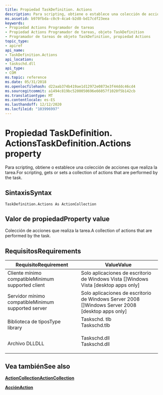 ```yaml
---
title: Propiedad TaskDefinition. Actions
description: Para scripting, obtiene o establece una colección de acciones que realiza la tarea.
ms.assetid: b970fbda-c0c9-4ca4-b2d8-bd17cdf23eea
keywords:
- Propiedad Actions Programador de tareas
- Propiedad Actions Programador de tareas, objeto TaskDefinition
- Programador de tareas de objeto TaskDefinition, propiedad Actions
topic_type:
- apiref
api_name:
- TaskDefinition.Actions
api_location:
- taskschd.dll
api_type:
- COM
ms.topic: reference
ms.date: 05/31/2018
ms.openlocfilehash: d22aab374b419ae1d12972e0873e3f44ddc46cd4
ms.sourcegitcommit: a1494c819bc5200050696e66057f1020f5b142cb
ms.translationtype: MT
ms.contentlocale: es-ES
ms.lasthandoff: 12/12/2020
ms.locfileid: "103996997"
---
```

# <a name="taskdefinitionactions-property"></a><span data-ttu-id="a4db0-106">Propiedad TaskDefinition. Actions</span><span class="sxs-lookup"><span data-stu-id="a4db0-106">TaskDefinition.Actions property</span></span>

<span data-ttu-id="a4db0-107">Para scripting, obtiene o establece una colección de acciones que realiza la tarea.</span><span class="sxs-lookup"><span data-stu-id="a4db0-107">For scripting, gets or sets a collection of actions that are performed by the task.</span></span>

## <a name="syntax"></a><span data-ttu-id="a4db0-108">Sintaxis</span><span class="sxs-lookup"><span data-stu-id="a4db0-108">Syntax</span></span>


```VB
TaskDefinition.Actions As ActionCollection
```



## <a name="property-value"></a><span data-ttu-id="a4db0-109">Valor de propiedad</span><span class="sxs-lookup"><span data-stu-id="a4db0-109">Property value</span></span>

<span data-ttu-id="a4db0-110">Colección de acciones que realiza la tarea.</span><span class="sxs-lookup"><span data-stu-id="a4db0-110">A collection of actions that are performed by the task.</span></span>

## <a name="requirements"></a><span data-ttu-id="a4db0-111">Requisitos</span><span class="sxs-lookup"><span data-stu-id="a4db0-111">Requirements</span></span>



| <span data-ttu-id="a4db0-112">Requisito</span><span class="sxs-lookup"><span data-stu-id="a4db0-112">Requirement</span></span> | <span data-ttu-id="a4db0-113">Value</span><span class="sxs-lookup"><span data-stu-id="a4db0-113">Value</span></span> |
|-------------------------------------|-----------------------------------------------------------------------------------------|
| <span data-ttu-id="a4db0-114">Cliente mínimo compatible</span><span class="sxs-lookup"><span data-stu-id="a4db0-114">Minimum supported client</span></span><br/> | <span data-ttu-id="a4db0-115">Solo aplicaciones de escritorio de Windows Vista \[\]</span><span class="sxs-lookup"><span data-stu-id="a4db0-115">Windows Vista \[desktop apps only\]</span></span><br/>                                          |
| <span data-ttu-id="a4db0-116">Servidor mínimo compatible</span><span class="sxs-lookup"><span data-stu-id="a4db0-116">Minimum supported server</span></span><br/> | <span data-ttu-id="a4db0-117">Solo aplicaciones de escritorio de Windows Server 2008 \[\]</span><span class="sxs-lookup"><span data-stu-id="a4db0-117">Windows Server 2008 \[desktop apps only\]</span></span><br/>                                    |
| <span data-ttu-id="a4db0-118">Biblioteca de tipos</span><span class="sxs-lookup"><span data-stu-id="a4db0-118">Type library</span></span><br/>             | <dl> <span data-ttu-id="a4db0-119"><dt>Taskschd. tlb</dt></span><span class="sxs-lookup"><span data-stu-id="a4db0-119"><dt>Taskschd.tlb</dt></span></span> </dl> |
| <span data-ttu-id="a4db0-120">Archivo DLL</span><span class="sxs-lookup"><span data-stu-id="a4db0-120">DLL</span></span><br/>                      | <dl> <span data-ttu-id="a4db0-121"><dt>Taskschd.dll</dt></span><span class="sxs-lookup"><span data-stu-id="a4db0-121"><dt>Taskschd.dll</dt></span></span> </dl> |



## <a name="see-also"></a><span data-ttu-id="a4db0-122">Vea también</span><span class="sxs-lookup"><span data-stu-id="a4db0-122">See also</span></span>

<dl> <dt>

[<span data-ttu-id="a4db0-123">**ActionCollection**</span><span class="sxs-lookup"><span data-stu-id="a4db0-123">**ActionCollection**</span></span>](actioncollection.md)
</dt> <dt>

[<span data-ttu-id="a4db0-124">**Acción**</span><span class="sxs-lookup"><span data-stu-id="a4db0-124">**Action**</span></span>](action.md)
</dt> </dl>

 

 






